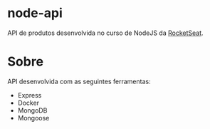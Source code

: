 # node-api
API de produtos desenvolvida no curso de NodeJS da [RocketSeat](https://rocketseat.com.br/starter).

# Sobre
API desenvolvida com as seguintes ferramentas:
* Express
* Docker 
* MongoDB
* Mongoose

